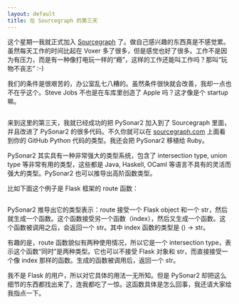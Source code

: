 ```yaml
---
layout: default
title: 在 Sourcegraph 的第三天
---
```


这个星期一我就正式加入 <a href="http://www.sourcegraph.com">Sourcegraph</a> 了。做自己感兴趣的东西真是不感觉累。虽然每天工作的时间比起在 Voxer 多了很多，但是感觉也好了很多。工作不是因为有压力，而是有一种像打电玩一样的“瘾”，这样的工作还能叫工作吗？那叫“玩物不丧志” :-)

我们的条件是很艰苦的，办公室乱七八糟的。虽然条件很快就会改善，我却一点也不在乎这个。Steve Jobs 不也是在车库里创造了 Apple 吗？这才像是个 startup 嘛。

<img href="http://www.yinwang.org/resources/sg-office.jpg">


来到这里的第三天，我就已经成功的把 PySonar2 加入到了 Sourcegraph 里面，并且改进了 PySonar2 的很多代码。不久你就可以在 <a href="http://www.sourcegraph.com">sourcegraph.com</a> 上面看到你的 GitHub Python 代码的类型。我还会把 PySonar2 移植给 Ruby。

PySonar2 其实具有一种非常强大的类型系统，包含了 intersection type, union type 等非常有用的类型，这些都是 Java, Haskell, OCaml 等语言不具有的灵活而强大的类型。PySonar2 也可以推导出高阶函数类型。

比如下面这个例子是 Flask 框架的 route 函数：

<img href="http://www.yinwang.org/resources/python-intersection-type.png">

PySonar2 推导出它的类型表示：route 接受一个 Flask object 和一个 str，然后就生成一个函数。这个函数接受另一个函数（index），然后又生成一个函数。这个函数被调用之后，会返回一个 str。其中 index 函数的类型是 () -> str。

有趣的是，route 函数貌似有两种使用情况，所以它是一个 intersection type，表示这个函数“同时”是两种类型。它也可以不接受 Flask 对象和  str，而直接接受一个像 index 那样的函数。生成的函数被调用后，返回一个 str。

我不是 Flask 的用户，所以对它具体的用法一无所知。但是 PySonar2 却把这么细节的东西都找出来了，连我都吃了一惊。这函数具体是怎么回事，我还请大家给我指点一下。

